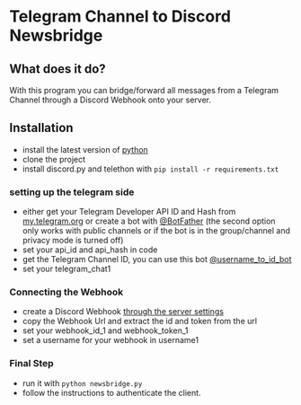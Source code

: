 # Telegram Channel to Discord Newsbridge
## What does it do?
With this program you can bridge/forward all messages from a Telegram Channel through a Discord Webhook onto your server.

## Installation
- install the latest version of [python](https://www.python.org/)
- clone the project
- install discord.py and telethon with `pip install -r requirements.txt`
### setting up the telegram side
- either get your Telegram Developer API ID and Hash from [my.telegram.org](https://my.telegram.org/auth) or create a bot with [@BotFather](https://tm.me/BotFather) (the second option only works with public channels or if the bot is in the group/channel and privacy mode is turned off) 
- set your api_id and api_hash in code
- get the Telegram Channel ID, you can use this bot [@username_to_id_bot](https://t.me/username_to_id_bot)
- set your telegram_chat1
### Connecting the Webhook
- create a Discord Webhook [through the server settings](https://support.discord.com/hc/en-us/articles/228383668-Intro-to-Webhooks)
- copy the Webhook Url and extract the id and token from the url 
- set your webhook_id_1 and webhook_token_1 
- set a username for your webhook in username1
### Final Step
- run it with `python newsbridge.py`
- follow the instructions to authenticate the client.
